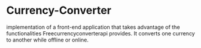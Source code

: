 # Currency-Converter
implementation of a front-end application that takes advantage of the functionalities Freecurrencyconverterapi provides. It converts one currency to another while offline or online.
